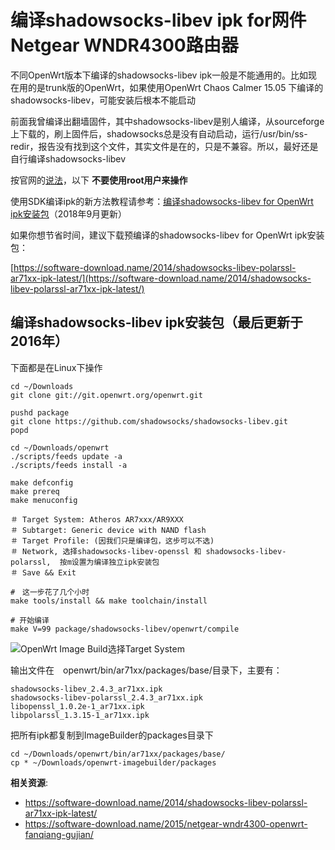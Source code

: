 编译shadowsocks-libev ipk for网件Netgear WNDR4300路由器
================================

不同OpenWrt版本下编译的shadowsocks-libev ipk一般是不能通用的。比如现在用的是trunk版的OpenWrt，如果使用OpenWrt Chaos Calmer 15.05 下编译的shadowsocks-libev，可能安装后根本不能启动

前面我曾编译出翻墙固件，其中shadowsocks-libev是别人编译，从sourceforge上下载的，刷上固件后，shadowsocks总是没有自动启动，运行/usr/bin/ss-redir，报告没有找到这个文件，其实文件是在的，只是不兼容。所以，最好还是自行编译shadowsocks-libev

按官网的[说法](https://openwrt.org/docs/guide-developer/build-system/use-buildsystem)，以下 **不要使用root用户来操作**

使用SDK编译ipk的新方法教程请参考：[编译shadowsocks-libev for OpenWrt ipk安装包](../04.1.md)（2018年9月更新）

如果你想节省时间，建议下载预编译的shadowsocks-libev for OpenWrt ipk安装包：

[https://software-download.name/2014/shadowsocks-libev-polarssl-ar71xx-ipk-latest/](https://software-download.name/2014/shadowsocks-libev-polarssl-ar71xx-ipk-latest/)

编译shadowsocks-libev ipk安装包（最后更新于2016年）
--------

下面都是在Linux下操作

    cd ~/Downloads
    git clone git://git.openwrt.org/openwrt.git

    pushd package
    git clone https://github.com/shadowsocks/shadowsocks-libev.git
    popd

    cd ~/Downloads/openwrt
    ./scripts/feeds update -a
    ./scripts/feeds install -a

    make defconfig
    make prereq
    make menuconfig

    ＃ Target System: Atheros AR7xxx/AR9XXX
    ＃ Subtarget: Generic device with NAND flash
    ＃ Target Profile: (因我们只是编译包，这步可以不选)
    ＃ Network, 选择shadowsocks-libev-openssl 和 shadowsocks-libev-polarssl,  按m设置为编译独立ipk安装包
    ＃ Save && Exit

    #　这一步花了几个小时
    make tools/install && make toolchain/install

    # 开始编译
    make V=99 package/shadowsocks-libev/openwrt/compile

![OpenWrt Image Build选择Target System](images/2.shadowsocks-libev-ipk-menuconfig.png)

输出文件在　openwrt/bin/ar71xx/packages/base/目录下，主要有：

    shadowsocks-libev_2.4.3_ar71xx.ipk
    shadowsocks-libev-polarssl_2.4.3_ar71xx.ipk
    libopenssl_1.0.2e-1_ar71xx.ipk
    libpolarssl_1.3.15-1_ar71xx.ipk

把所有ipk都复制到ImageBuilder的packages目录下

    cd ~/Downloads/openwrt/bin/ar71xx/packages/base/
    cp * ~/Downloads/openwrt-imagebuilder/packages

**相关资源**:

- <https://software-download.name/2014/shadowsocks-libev-polarssl-ar71xx-ipk-latest/>
- <https://software-download.name/2015/netgear-wndr4300-openwrt-fanqiang-gujian/>